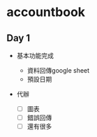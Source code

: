# accountbook


## Day 1

- 基本功能完成
  - 資料回傳google sheet
  - 預設日期
 
- 代辦
  - [ ] 圖表
  - [ ] 錯誤回傳
  - [ ] 還有很多
